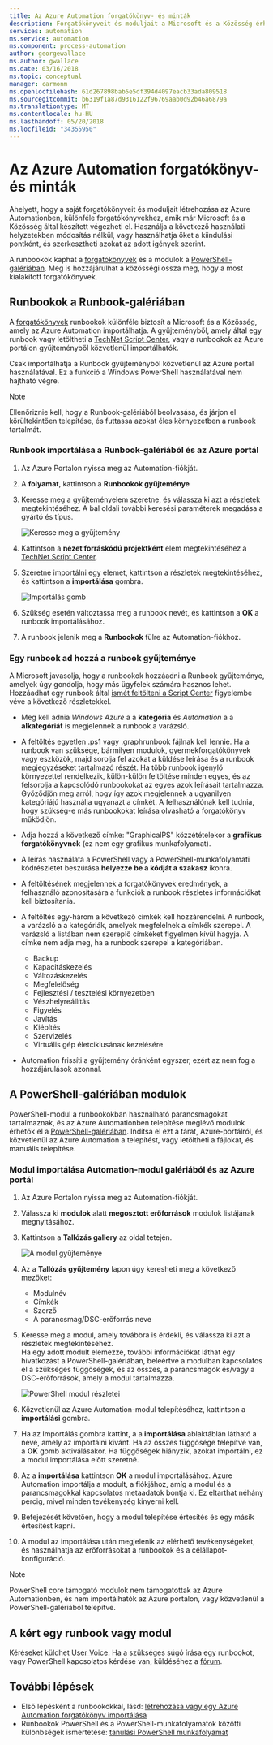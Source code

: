```yaml
---
title: Az Azure Automation forgatókönyv- és minták
description: Forgatókönyveit és moduljait a Microsoft és a Közösség érhetők el, telepítése és használata az Azure Automation-környezetben.  Ez a cikk ismerteti, hogyan férhet hozzá ezekhez az erőforrásokhoz, és a runbookok a gyűjteményébe hozzájárulás.
services: automation
ms.service: automation
ms.component: process-automation
author: georgewallace
ms.author: gwallace
ms.date: 03/16/2018
ms.topic: conceptual
manager: carmonm
ms.openlocfilehash: 61d267898bab5e5df394d4097eacb33ada809518
ms.sourcegitcommit: b6319f1a87d9316122f96769aab0d92b46a6879a
ms.translationtype: MT
ms.contentlocale: hu-HU
ms.lasthandoff: 05/20/2018
ms.locfileid: "34355950"
---
```

# <a name="runbook-and-module-galleries-for-azure-automation"></a>Az Azure Automation forgatókönyv- és minták
Ahelyett, hogy a saját forgatókönyveit és moduljait létrehozása az Azure Automationben, különféle forgatókönyvekhez, amik már Microsoft és a Közösség által készített végezheti el.  Használja a következő használati helyzetekben módosítás nélkül, vagy használhatja őket a kiindulási pontként, és szerkesztheti azokat az adott igények szerint.

A runbookok kaphat a [forgatókönyvek](#runbooks-in-runbook-gallery) és a modulok a [PowerShell-galériában](#modules-in-powerShell-gallery).  Meg is hozzájárulhat a közösségi ossza meg, hogy a most kialakított forgatókönyvek.

## <a name="runbooks-in-runbook-gallery"></a>Runbookok a Runbook-galériában
A [forgatókönyvek](http://gallery.technet.microsoft.com/scriptcenter/site/search?f\[0\].Type=RootCategory&f\[0\].Value=WindowsAzure&f\[1\].Type=SubCategory&f\[1\].Value=WindowsAzure_automation&f\[1\].Text=Automation) runbookok különféle biztosít a Microsoft és a Közösség, amely az Azure Automation importálhatja. A gyűjteményből, amely által egy runbook vagy letöltheti a [TechNet Script Center](https://gallery.technet.microsoft.com/scriptcenter/site/upload), vagy a runbookok az Azure portálon gyűjteményből közvetlenül importálhatók.

Csak importálhatja a Runbook gyűjteményből közvetlenül az Azure portál használatával. Ez a funkció a Windows PowerShell használatával nem hajtható végre.

> [!NOTE]
> Ellenőriznie kell, hogy a Runbook-galériából beolvasása, és járjon el körültekintően telepítése, és futtassa azokat éles környezetben a runbook tartalmát.
> 
> 

### <a name="to-import-a-runbook-from-the-runbook-gallery-with-the-azure-portal"></a>Runbook importálása a Runbook-galériából és az Azure portál
1. Az Azure Portalon nyissa meg az Automation-fiókját.
2. A **folyamat**, kattintson a **Runbookok gyűjteménye**
3. Keresse meg a gyűjteményelem szeretne, és válassza ki azt a részletek megtekintéséhez. A bal oldali további keresési paraméterek megadása a gyártó és típus.
   
    ![Keresse meg a gyűjtemény](media/automation-runbook-gallery/browse-gallery.png)
5. Kattintson a **nézet forráskódú projektként** elem megtekintéséhez a [TechNet Script Center](http://gallery.technet.microsoft.com/).
6. Szeretne importálni egy elemet, kattintson a részletek megtekintéséhez, és kattintson a **importálása** gombra.
   
    ![Importálás gomb](media/automation-runbook-gallery/gallery-item-detail.png)
7. Szükség esetén változtassa meg a runbook nevét, és kattintson a **OK** a runbook importálásához.
8. A runbook jelenik meg a **Runbookok** fülre az Automation-fiókhoz.

### <a name="adding-a-runbook-to-the-runbook-gallery"></a>Egy runbook ad hozzá a runbook gyűjteménye
A Microsoft javasolja, hogy a runbookok hozzáadni a Runbook gyűjteménye, amelyek úgy gondolja, hogy más ügyfelek számára hasznos lehet.  Hozzáadhat egy runbook által [ismét feltölteni a Script Center](http://gallery.technet.microsoft.com/site/upload) figyelembe véve a következő részletekkel.

* Meg kell adnia *Windows Azure* a a **kategória** és *Automation* a a **alkategóriát** is megjelennek a runbook a varázsló.  
* A feltöltés egyetlen .ps1 vagy .graphrunbook fájlnak kell lennie.  Ha a runbook van szüksége, bármilyen modulok, gyermekforgatókönyvek vagy eszközök, majd sorolja fel azokat a küldése leírása és a runbook megjegyzéseket tartalmazó részét.  Ha több runbook igénylő környezettel rendelkezik, külön-külön feltöltése minden egyes, és az felsorolja a kapcsolódó runbookokat az egyes azok leírásait tartalmazza. Győződjön meg arról, hogy így azok megjelennek a ugyanilyen kategóriájú használja ugyanazt a címkét. A felhasználónak kell tudnia, hogy szükség-e más runbookokat leírása olvasható a forgatókönyv működjön.
* Adja hozzá a következő címke: "GraphicalPS" közzétételekor a **grafikus forgatókönyvnek** (ez nem egy grafikus munkafolyamat). 
* A leírás használata a PowerShell vagy a PowerShell-munkafolyamati kódrészletet beszúrása **helyezze be a kódját a szakasz** ikonra.
* A feltöltésének megjelennek a forgatókönyvek eredmények, a felhasználó azonosítására a funkciók a runbook részletes információkat kell biztosítania.
* A feltöltés egy-három a következő címkék kell hozzárendelni.  A runbook, a varázsló a a kategóriák, amelyek megfelelnek a címkék szerepel.  A varázsló a listában nem szereplő címkéket figyelmen kívül hagyja. A címke nem adja meg, ha a runbook szerepel a kategóriában.
  
  * Backup
  * Kapacitáskezelés
  * Változáskezelés
  * Megfelelőség
  * Fejlesztési / tesztelési környezetben
  * Vészhelyreállítás
  * Figyelés
  * Javítás
  * Kiépítés
  * Szervizelés
  * Virtuális gép életciklusának kezelésére
* Automation frissíti a gyűjtemény óránként egyszer, ezért az nem fog a hozzájárulások azonnal.

## <a name="modules-in-powershell-gallery"></a>A PowerShell-galériában modulok
PowerShell-modul a runbookokban használható parancsmagokat tartalmaznak, és az Azure Automationben telepítése meglévő modulok érhetők el a [PowerShell-galériában](http://www.powershellgallery.com).  Indítsa el ezt a tárat, Azure-portálról, és közvetlenül az Azure Automation a telepítést, vagy letöltheti a fájlokat, és manuális telepítése.  

### <a name="to-import-a-module-from-the-automation-module-gallery-with-the-azure-portal"></a>Modul importálása Automation-modul galériából és az Azure portál
1. Az Azure Portalon nyissa meg az Automation-fiókját.
2. Válassza ki **modulok** alatt **megosztott erőforrások** modulok listájának megnyitásához.
4. Kattintson a **Tallózás gallery** az oldal tetején.
   
    ![A modul gyűjteménye](media/automation-runbook-gallery/modules-blade.png) <br>
5. Az a **Tallózás gyűjtemény** lapon úgy keresheti meg a következő mezőket:
   
   * Modulnév
   * Címkék
   * Szerző
   * A parancsmag/DSC-erőforrás neve
6. Keresse meg a modul, amely továbbra is érdekli, és válassza ki azt a részletek megtekintéséhez.  
   Ha egy adott modult elemezze, további információkat láthat egy hivatkozást a PowerShell-galériában, beleértve a modulban kapcsolatos el a szükséges függőségek, és az összes, a parancsmagok és/vagy a DSC-erőforrások, amely a modul tartalmazza.
   
    ![PowerShell modul részletei](media/automation-runbook-gallery/gallery-item-details-blade.png) <br>
7. Közvetlenül az Azure Automation-modul telepítéséhez, kattintson a **importálási** gombra.
8. Ha az Importálás gombra kattint, a a **importálása** ablaktáblán látható a neve, amely az importálni kívánt. Ha az összes függősége telepítve van, a **OK** gomb aktiválásakor. Ha függőségek hiányzik, azokat importálni, ez a modul importálása előtt szeretné.
9. Az a **importálása** kattintson **OK** a modul importálásához. Azure Automation importálja a modult, a fiókjához, amíg a modul és a parancsmagokkal kapcsolatos metaadatok bontja ki. Ez eltarthat néhány percig, mivel minden tevékenység kinyerni kell.
10. Befejezését követően, hogy a modul telepítése értesítés és egy másik értesítést kapni.
11. A modul az importálása után megjelenik az elérhető tevékenységeket, és használhatja az erőforrásokat a runbookok és a célállapot-konfiguráció.

> [!NOTE]
> PowerShell core támogató modulok nem támogatottak az Azure Automationben, és nem importálhatók az Azure portálon, vagy közvetlenül a PowerShell-galériából telepítve.

## <a name="requesting-a-runbook-or-module"></a>A kért egy runbook vagy modul
Kéréseket küldhet [User Voice](https://feedback.azure.com/forums/246290-azure-automation/).  Ha a szükséges súgó írása egy runbookot, vagy PowerShell kapcsolatos kérdése van, küldéséhez a [fórum](http://social.msdn.microsoft.com/Forums/windowsazure/en-US/home?forum=azureautomation&filter=alltypes&sort=lastpostdesc).

## <a name="next-steps"></a>További lépések
* Első lépésként a runbookokkal, lásd: [létrehozása vagy egy Azure Automation forgatókönyv importálása](automation-creating-importing-runbook.md)
* Runbookok PowerShell és a PowerShell-munkafolyamatok közötti különbségek ismertetése: [tanulási PowerShell munkafolyamat](automation-powershell-workflow.md)

